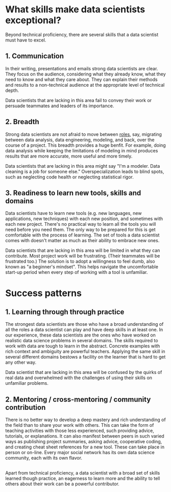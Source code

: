 # What skills make data scientists exceptional?

Beyond technical proficiency, there are several skills that a data scientist must have to excel.


## 1. Communication

In their writing, presentations and emails strong data scientists are clear.
They focus on the audience, considering what they already know, what they need to know and what they care about.
They can explain their methods and results to a non-technical audience at the appropriate level of technical depth.

Data scientists that are lacking in this area fail to convey their work or persuade teammates and leaders of its importance.


## 2. Breadth

Strong data scientists are not afraid to move between [roles](what_DS_do.md), say, migrating between data analysis, data engineering, modeling, and back, over the course of a project. This breadth provides a huge benfit.  For example, doing data analysis while keeping the limitations of modeling in mind produces results that are more accurate, more useful and more timely.

Data scientists that are lacking in this area might say "I'm a modeler. Data cleaning is a job for someone else." Overspecialization leads to blind spots, such as neglecting code health or neglecting statistical rigor. 


## 3. Readiness to learn new tools, skills and domains

Data scientists have to learn new tools (e.g. new languages, new applications, new techniques) with each new position, and sometimes with each new project. There's no practical way to learn all the tools you will need before you need them.
The only way to be prepared for this is get comfortable with the process of learning. 
The set of tools a data scientist comes with doesn't matter as much as their ability to embrace new ones.

Data scientists that are lacking in this area will be limited in what they can contribute. Most project work will be frustrating. (Their teammates will be frustrated too.) 
The solution is to adopt a willingness to feel dumb, also known as "a beginner's mindset". This helps navigate the uncomfortable start-up period when every step of working with a tool is unfamiliar.


# Success patterns

## 1. Learning through through practice

The strongest data scientists are those who have a broad understanding of all the roles a data scientist can play and have deep skills in at least one.
In our experience, these data scientists are the ones who have worked on realistic data science problems in several domains.
The skills required to work with data are tough to learn in the abstract. Concrete examples with rich context and ambiguity are powerful teachers. Applying the same skill in several different domains bestows a facility on the learner that is hard to get any other way. 

Data scientist that are lacking in this area will be confused by the quirks of real data and overwhelmed with the challenges of using their skills on unfamiliar problems. 

## 2. Mentoring / cross-mentoring / community contribution

There is no better way to develop a deep mastery and rich understanding of the field than to share your work with others. This can take the form of teaching activities with those less experienced, such providing advice, tutorials, or explanations. It can also manifest between peers in such varied ways as publishing project summaries, asking advice, cooperative coding, and creating cheat sheet references for a new tool. These can take place in person or on-line. Every major social network has its own data science community, each with its own flavor. 


##

Apart from technical proficiency, a data scientist with a broad set of skills learned though practice, an eagerness to learn more and the ability to tell others about their work can be a powerful contributor.
